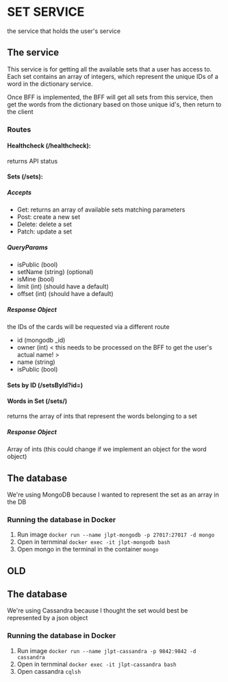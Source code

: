 # SET SERVICE
the service that holds the user's service

## The service
This service is for getting all the available sets that a user has access to. Each set contains an array of integers, which represent the unique IDs of a word in the dictionary service. 

Once BFF is implemented, the BFF will get all sets from this service, then get the words from the dictionary based on those unique id's, then return to the client

### Routes

#### Healthcheck (/healthcheck): 
returns API status

#### Sets (/sets):

##### Accepts
- Get: returns an array of available sets matching parameters
- Post: create a new set
- Delete: delete a set
- Patch: update a set


##### QueryParams
- isPublic (bool)
- setName (string) (optional)
- isMine (bool)
- limit (int) (should have a default)
- offset (int) (should have a default)

##### Response Object
the IDs of the cards will be requested via a different route

- id (mongodb _id)
- owner (int) < this needs to be processed on the BFF to get the user's actual name! >
- name (string)
- isPublic (bool)

#### Sets by ID (/setsById?id=<id>)

#### Words in Set (/sets/<setID>)
returns the array of ints that represent the words belonging to a set

##### Response Object
Array of ints (this could change if we implement an object for the word object)

####

## The database
We're using MongoDB because I wanted to represent the set as an array in the DB

### Running the database in Docker
1. Run image
```docker run --name jlpt-mongodb -p 27017:27017 -d mongo```
2. Open in ternminal
```docker exec -it jlpt-mongodb bash```
3. Open mongo in the terminal in the container
```mongo```







## OLD

## The database
We're using Cassandra because I thought the set would best be represented by a json object

### Running the database in Docker
1. Run image
```docker run --name jlpt-cassandra -p 9842:9842 -d cassandra```
2. Open in ternminal
```docker exec -it jlpt-cassandra bash```
3. Open cassandra
```cqlsh```